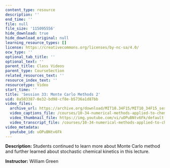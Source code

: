 ```yaml
---
content_type: resource
description: ''
end_time: ''
file: null
file_size: '115095556'
hide_download: true
hide_download_original: null
learning_resource_types: []
license: https://creativecommons.org/licenses/by-nc-sa/4.0/
ocw_type: ''
optional_tab_title: ''
optional_text: ''
parent_title: Class Videos
parent_type: CourseSection
related_resources_text: ''
resource_index_text: ''
resourcetype: Video
start_time: ''
title: 'Session 33: Monte Carlo Methods 2'
uid: 8a503387-0e32-bd98-cf8e-b5736a1d87bb
video_files:
  archive_url: https://archive.org/download/MIT10.34F15/MIT10_34F15_ses33_300k.mp4
  video_captions_file: /courses/10-34-numerical-methods-applied-to-chemical-engineering-fall-2015/32e7987482cc51e79e1732a6402117cc_uOPuBNtv6Fk.vtt
  video_thumbnail_file: https://img.youtube.com/vi/uOPuBNtv6Fk/default.jpg
  video_transcript_file: /courses/10-34-numerical-methods-applied-to-chemical-engineering-fall-2015/c2f0a09deedb27a39eca052e9bc77108_uOPuBNtv6Fk.pdf
video_metadata:
  youtube_id: uOPuBNtv6Fk
---
```


**Description:** Students continued to learn more about Monte Carlo method and further learned about stochastic chemical kinetics in this lecture.

**Instructor:** William Green

